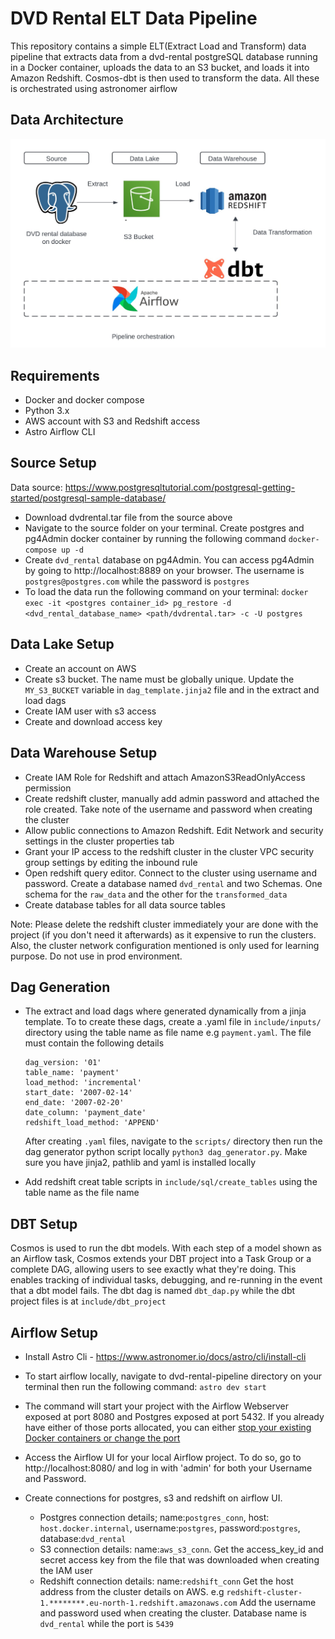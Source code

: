 DVD Rental ELT Data Pipeline
========

This repository contains a simple ELT(Extract Load and Transform) data pipeline that extracts data from a dvd-rental postgreSQL database running in a Docker container, uploads the data to an S3 bucket, and loads it into Amazon Redshift. Cosmos-dbt is then used to transform the data. All these is orchestrated using astronomer airflow


## Data Architecture
![pipeline](./pipeline.jpeg)

## Requirements
 - Docker and docker compose
 - Python 3.x
 - AWS account with S3 and Redshift access
 - Astro Airflow CLI

## Source Setup

Data source: https://www.postgresqltutorial.com/postgresql-getting-started/postgresql-sample-database/

- Download dvdrental.tar file from the source above
- Navigate to the source folder on your terminal. Create postgres and pg4Admin docker container by running the following command ```docker-compose up -d```
- Create ```dvd_rental``` database on pg4Admin. You can access pg4Admin by going to http://localhost:8889 on your browser. The username is ```postgres@postgres.com``` while the password is ```postgres```
- To load the data run the following command on your terminal: ```
docker exec -it <postgres container_id> pg_restore -d <dvd_rental_database_name> <path/dvdrental.tar> -c -U postgres ```



## Data Lake Setup
- Create an account on AWS
- Create s3 bucket. The name must be globally unique. Update the ```MY_S3_BUCKET``` variable  in ```dag_template.jinja2``` file and in the extract and load dags
- Create IAM user with s3 access
- Create and download access key

## Data Warehouse Setup

- Create IAM Role for Redshift and attach AmazonS3ReadOnlyAccess permission
- Create redshift cluster, manually add admin password and attached the role created. Take note of the username and password when creating the cluster
- Allow public connections to Amazon Redshift. Edit Network and security settings in the cluster properties tab
- Grant your IP access to the redshift cluster in the cluster VPC security group settings by editing the inbound rule 
- Open redshift query editor. Connect to the cluster using username and password. Create a database named ```dvd_rental``` and two Schemas. One schema for the ```raw_data``` and the other for the ```transformed_data```
- Create database tables for all data source tables

Note: Please delete the redshift cluster immediately your are done with the project (if you don't need it afterwards) as it expensive to run the clusters. Also, the cluster network configuration mentioned is only used for learning purpose. Do not use in prod environment.


## Dag Generation
- The extract and load dags where generated dynamically from a jinja template. To to create these dags, create a .yaml file in ```include/inputs/``` directory using the table name as file name e.g ```payment.yaml```. The file must contain the following details


    ```
    dag_version: '01'
    table_name: 'payment'
    load_method: 'incremental'
    start_date: '2007-02-14'
    end_date: '2007-02-20'
    date_column: 'payment_date'
    redshift_load_method: 'APPEND'
    ```

    After creating ```.yaml``` files, navigate to the ```scripts/``` directory then run the dag generator python script locally ```python3 dag_generator.py```. Make sure you have jinja2, pathlib and yaml is installed locally

- Add redshift creat table scripts in  ```include/sql/create_tables``` using the table name as the file name


## DBT Setup
Cosmos is used to run the dbt models. With each step of a model shown as an Airflow task, Cosmos extends your DBT project into a Task Group or a complete DAG, allowing users to see exactly what they're doing. This enables tracking of individual tasks, debugging, and re-running in the event that a dbt model fails. The dbt dag is named ```dbt_dap.py``` while the dbt project files is at ```include/dbt_project```


## Airflow Setup

- Install Astro Cli - https://www.astronomer.io/docs/astro/cli/install-cli
- To start airflow locally, navigate to dvd-rental-pipeline directory on your terminal then run the following command:
```astro dev start```
- The command will start your project with the Airflow Webserver exposed at port 8080 and Postgres exposed at port 5432. If you already have either of those ports allocated, you can either [stop your existing Docker containers or change the port](https://docs.astronomer.io/astro/test-and-troubleshoot-locally#ports-are-not-available)

- Access the Airflow UI for your local Airflow project. To do so, go to http://localhost:8080/ and log in with 'admin' for both your Username and Password.


- Create connections for postgres, s3 and redshift on airflow UI. 
    - Postgres connection details; name:```postgres_conn```, host: ```host.docker.internal```, username:```postgres```, password:```postgres```, database:```dvd_rental```
    - S3 connection details: name:```aws_s3_conn```. Get the access_key_id and secret access key from the file that was downloaded when creating the IAM user  
    - Redshift connection details: name:```redshift_conn``` Get the host address from the cluster details on AWS. e.g ```redshift-cluster-1.********.eu-north-1.redshift.amazonaws.com``` Add the username and password used when creating the cluster. Database name is ```dvd_rental``` while the port is ```5439``` 


    